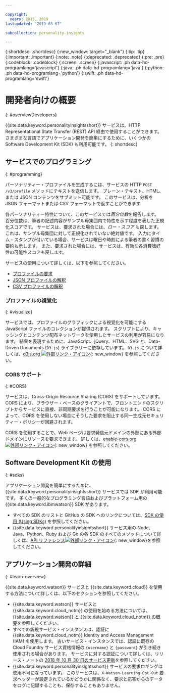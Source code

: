 ```yaml
---

copyright:
  years: 2015, 2019
lastupdated: "2019-03-07"

subcollection: personality-insights

---
```


{:shortdesc: .shortdesc}
{:new_window: target="_blank"}
{:tip: .tip}
{:important: .important}
{:note: .note}
{:deprecated: .deprecated}
{:pre: .pre}
{:codeblock: .codeblock}
{:screen: .screen}
{:javascript: .ph data-hd-programlang='javascript'}
{:java: .ph data-hd-programlang='java'}
{:python: .ph data-hd-programlang='python'}
{:swift: .ph data-hd-programlang='swift'}

# 開発者向けの概要
{: #overviewDevelopers}

{{site.data.keyword.personalityinsightsshort}} サービスは、HTTP Representational State Transfer (REST) API 経由で使用することができます。 さまざまな言語でアプリケーション開発を簡単にするために、いくつかの Software Development Kit (SDK) も利用可能です。
{: shortdesc}

## サービスでのプログラミング
{: #programming}

パーソナリティー・プロファイルを生成するには、サービスの HTTP `POST /v3/profile` メソッドにテキストを送信します。 プレーン・テキスト、HTML、または JSON コンテンツをサブミット可能です。 このサービスは、分析を JSON フォーマットまたは CSV フォーマットで返すことができます

各パーソナリティー特性について、このサービスでは*百分位数*を報告します。 百分位数は、筆者の記述内容がサンプル母集団内で特性を示す程度を表した正規化スコアです。 サービスは、要求された場合には、*ロー・スコア* も戻します。これは、サンプル母集団に対して正規化されていない絶対値です。 入力にタイム・スタンプが付いている場合、サービスは曜日や時刻による筆者の書く習慣の要約も示します。 また、要求された場合には、サービスは、有効な各消費嗜好性の可能性スコアも戻します。

サービスの使用について詳しくは、以下を参照してください。

-   [プロファイルの要求](/docs/services/personality-insights?topic=personality-insights-input)
-   [JSON プロファイルの解釈](/docs/services/personality-insights?topic=personality-insights-output)
-   [CSV プロファイルの解釈](/docs/services/personality-insights?topic=personality-insights-outputCSV)

### プロファイルの視覚化
{: #visualize}

サービスでは、プロファイルのグラフィックによる視覚化を可能にする JavaScript ファイルのコレクションが提供されます。 スクリプトにより、キャッシングとコンテンツ配布ネットワークを使用したサービスの利用が容易になります。 結果を表現するために、JavaScript、jQuery、HTML、SVG と、Data-Driven Documents (`D3.js`) ライブラリーに依存しています。 `D3.js` について詳しくは、[d3js.org ![外部リンク・アイコン](../../icons/launch-glyph.svg "外部リンク・アイコン")](https://d3js.org/){: new_window} を参照してください。

### CORS サポート
{: #CORS}

サービスは、Cross-Origin Resource Sharing (CORS) をサポートしています。 CORS により、ブラウザー・ベースのクライアントで、フロントエンドのスクリプトからサービスに直接、非同期要求を行うことが可能になります。 CORS によって、CORS を使用しない場合にそうした要求を阻止する同一生成元セキュリティー・ポリシーが回避されます。

CORS を使用することで、Web ページは要求発信元ドメインの外部にある外部ドメインにリソースを要求できます。 詳しくは、[enable-cors.org ![外部リンク・アイコン](../../icons/launch-glyph.svg "外部リンク・アイコン")](https://enable-cors.org/){: new_window} を参照してください。

## Software Development Kit の使用
{: #sdks}

アプリケーション開発を簡単にするために、{{site.data.keyword.personalityinsightsshort}} サービスでは SDK が利用可能です。 多くの一般的なプログラミング言語およびプラットフォーム用の {{site.data.keyword.ibmwatson}} SDK があります。 

-   すべての SDK のリストと GitHub の SDK へのリンクについては、[SDK の使用 (Using SDKs)](/docs/services/watson?topic=watson-using-sdks) を参照してください。
-   {{site.data.keyword.personalityinsightsshort}} サービス用の Node、Java、Python、Ruby および Go の各 SDK のすべてのメソッドについて詳しくは、[API リファレンス![外部リンク・アイコン](../../icons/launch-glyph.svg "外部リンク・アイコン")](https://{DomainName}/apidocs/personality-insights){: new_window}を参照してください。

## アプリケーション開発の詳細
{: #learn-overview}

{{site.data.keyword.watson}} サービスと {{site.data.keyword.cloud}} を使用する方法について詳しくは、以下のセクションを参照してください。

-   {{site.data.keyword.watson}} サービスと {{site.data.keyword.cloud_notm}} の使用を始める方法については、[{{site.data.keyword.watson}} と {{site.data.keyword.cloud_notm}} の概要](/docs/services/watson?topic=watson-about)を参照してください。
-   すべての新規サービス・インスタンスは、認証に {{site.data.keyword.cloud_notm}} Identity and Access Management (IAM) を使用します。 古いサービス・インスタンスでは、認証に既存の Cloud Foundry サービス資格情報の `{username}` と `{password}` が引き続き使用される場合があります。 サービスに対する認証について詳しくは、リリース・ノートの [2018 年 10 月 30 日のサービス更新](/docs/services/personality-insights?topic=personality-insights-release-notes#October2018)を参照してください。
-   {{site.data.keyword.personalityinsightsshort}} サービスの要求ロギングは使用不可になっています。 このサービスは、`X-Watson-Learning-Opt-Out` 要求ヘッダーが設定されているかどうかに関係なく、要求と応答からのデータをログに記録することも、保存することもありません。
